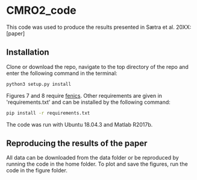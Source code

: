 # CMRO2_code

This code was used to produce the results presented in Sætra et al. 20XX: [paper]

## Installation

Clone or download the repo, navigate to the top directory of the repo and enter the following
command in the terminal: 
```bash
python3 setup.py install
```

Figures 7 and 8 require [fenics](https://fenics.readthedocs.io/en/latest/installation.html#debian-ubuntu-packages). Other requirements are given in 'requirements.txt' and can be installed by the following command:
```bash
pip install -r requirements.txt
```

The code was run with Ubuntu 18.04.3 and Matlab R2017b. 

## Reproducing the results of the paper

All data can be downloaded from the data folder or be reproduced by running the code in
the home folder. To plot and save the figures, run the code in the figure folder. 
